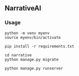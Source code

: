 ## NarrativeAI


### Usage

```shell
python -m venv myenv
source myenv/bin/activate
```

```shell
pip install -r requirements.txt
```

```shell
cd narrative
python manage.py migrate
```

```shell
python manage.py runserver
```
